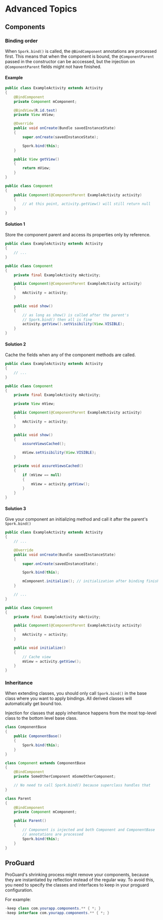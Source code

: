 # Advanced Topics

## Components 

### Binding order

When `Spork.bind()` is called, the `@BindComponent` annotations are processed first. This means that when the component is bound, the `@ComponentParent` passed in the constructor can be acccessed, but the injection on `@ComponentParent` fields might not have finished.

#### Example

```java
public class ExampleActivity extends Activity
{
	@BindComponent
	private Component mComponent;

	@BindView(R.id.test)
	private View mView;

	@Override
	public void onCreate(Bundle savedInstanceState)
	{
		super.onCreate(savedInstanceState);

		Spork.bind(this);
	}

	public View getView()
	{
		return mView;
	}
}

public class Component
{
	public Component(@ComponentParent ExampleActivity activity)
	{
		// at this point, activity.getView() will still return null
	}
}
```

#### Solution 1

Store the component parent and access its properties only by reference.

```java
public class ExampleActivity extends Activity
{
	// ...
}

public class Component
{
	private final ExampleActivity mActivity;

	public Component(@ComponentParent ExampleActivity activity)
	{
		mActivity = activity;
	}

	public void show()
	{
		// as long as show() is called after the parent's
		// Spork.bind() then all is fine
		activity.getView().setVisibility(View.VISIBLE);
	}
}
```

#### Solution 2

Cache the fields when any of the component methods are called.

```java
public class ExampleActivity extends Activity
{
	// ...
}

public class Component
{
	private final ExampleActivity mActivity;

	private View mView;

	public Component(@ComponentParent ExampleActivity activity)
	{
		mActivity = activity;
	}

	public void show()
	{
		assureViewsCached();

		mView.setVisibility(View.VISIBLE);
	}

	private void assureViewsCached()
	{
		if (mView == null)
		{
			mView = activity.getView();
		}
	}
}
```

#### Solution 3

Give your component an initializing method and call it after the parent's `Spork.bind()`

```java
public class ExampleActivity extends Activity
{
	// ...

	@Override
	public void onCreate(Bundle savedInstanceState)
	{
		super.onCreate(savedInstanceState);

		Spork.bind(this);

		mComponent.initialize(); // initialization after binding finished
	}

	// ...
}

public class Component
{
	private final ExampleActivity mActivity;

	public Component(@ComponentParent ExampleActivity activity)
	{
		mActivity = activity;
	}

	public void initialize()
	{
		// Cache view
		mView = activity.getView();
	}
}
```

### Inheritance

When extending classes, you should only call `Spork.bind()` in the base class where you want to apply bindings. All derived classes will automatically get bound too.

Injection for classes that apply inheritance happens from the most top-level class to the bottom level base class.

```java
class ComponentBase
{
	public ComponentBase()
	{
		Spork.bind(this);
	}
}

class Component extends ComponentBase
{
	@BindComponent
	private SomeOtherComponent mSomeOtherComponent;

	// No need to call Spork.bind() because superclass handles that
}

class Parent
{
	@BindComponent
	private Component mComponent;

	public Parent()
	{
		// Component is injected and both Component and ComponentBase
		// annotations are processed
		Spork.bind(this);
	}
}
```

## ProGuard

ProGuard's shrinking process might remove your components, because they are instantiated by reflection instead of the regular way. To avoid this, you need to specify the classes and interfaces to keep in your proguard configuration.

For example:

```java
-keep class com.yourapp.components.** { *; }
-keep interface com.yourapp.components.** { *; }
```